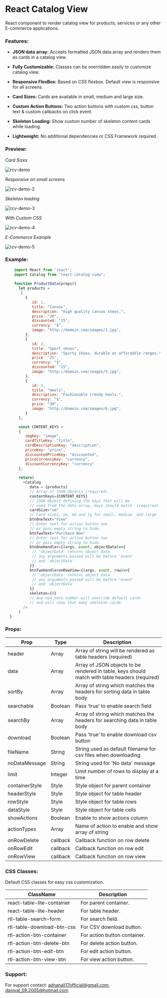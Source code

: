 # React Catalog View

React component to render catalog view for products, services or any other E-commerce applications. 

### Features:

 - **JSON data array:**
    Accepts formatted JSON data array and renders them as cards in a catalog view.

 - **Fully Customizable:**
    Classes can be overridden easily to customize catalog view.
    
 - **Responsive FlexBox:**
    Based on CSS flexbox. Default view is responsive for all screens.    

 - **Card Sizes:**
    Cards are available in small, medium and large size.

 - **Custom Action Buttons:**
    Two action buttons with custom css, button text & custom callbacks on click event.
    
- **Skeleton Loading:**
    Show custom number of skeleton content cards while loading.    

 - **Lightweight:**
    No additional dependencies or CSS Framework required.

 

### Preview:  
 
*Card Sizes*

<img src="https://s7.gifyu.com/images/rcv-demo-0.gif" alt="rcv-demo" />

*Responsive on small screens*

<img src="https://yvxw5g.dm.files.1drv.com/y4m7yt3c1-jLnu7C95UjGi-1uF2gb6d5xUvEg66oBxFs1tXC26lL2LbcugiRLQSO9WbMWkaVVNFiWqgDuYQWTurnEE4AR-Qvftf03QWOjxMATmLyHaJAYGQ_ZYh9NVx79g3DX5QO505dcUgOyJdsnPDFruhN8zh8HI0ARTftdinTY4lu1HDZBfOwN2xMfuUzIs3vmYV_e9GGXPXfTAopSYOeA?width=492&height=413&cropmode=none" alt="rcv-demo-2" />

*Skeleton loading*

<img src="https://s7.gifyu.com/images/rcv-demo-5.gif" alt="rcv-demo-3" />

*With Custom CSS*

<img src="https://yvxbra.dm.files.1drv.com/y4mkhaZ1MA1sFZI5MQFhBG08z6T1h9Wmp4n2FdrwKwnN5Q94VQHCLpChdr4IUblFVZnQvijjfvbovV4oHOSDujU926P3niBkyBud70CqbJ4Y4-qoKDt35pgsIV7bEmleFjYcGHi_fYJvj0A5fsac3XbiSoLnEAKLKHm9Jng5qDpM0JLf40RBd2zb9gw2CEuIHO4A32ehs-B8lltdTKOdLYcyQ?width=1334&height=355&cropmode=none" alt="rcv-demo-4" />

*E-Commerce Example*

<img src="https://yvzcua.dm.files.1drv.com/y4mhpXvOm_6wb8vy7w5quU5Lc0R2ghFBbEvCri6yMpgoxc3wrymFaKvJaMJh6718aAvFoIidrHVro11ONCkl5UHViKGL2GeN-mrjXXBmCLW70AvGOccGHhwJLcUaRhyRnJJlrl0UV43qHjllz0-3o-7hp98i06C8N0fRq7PUsGCRUFmmHH-UcI2vYTj7raju0OLi76-tHYyoIPzLZTG3UHSXA?width=1310&height=450&cropmode=none" alt="rcv-demo-5" />

### Example:
```js  
    import React from 'react';
    import Catalog from "react-catalog-view";
    
    function ProductData(props){
      let products = 
       [
         {
            id: 1,
            title: "Canvas",
            description: "High quality canvas shoes.",
            price: "20",
            discounted: "15",
            currency: "$",
            image: "http://domain.com/images/1.jpg",
         },
         {
            id: 2,
            title: "Sport shoes",
            description: "Sporty shoes, durable at affordable ranges.",
            price: "25",
            currency: "$",
            discounted: "15",
            image: "http://domain.com/images/5.jpg",
         },
         {
            id: 3,
            title: "Heels",
            description: "Fashionable trendy heels.",
            currency: "$",
            price: "30",
            image: "http://domain.com/images/6.jpg",
         }
      ];

      const CONTENT_KEYS = 
      {             
         imgKey: "image",
         cardTitleKey: "title",
         cardDescriptionKey: "description",
         priceKey: "price",
         discountedPriceKey: "discounted",
         priceCurrencyKey: "currency",
         discountCurrencyKey: "currency"
      };
	
      return(
        <Catalog
           data = {products}		
           // Array of JSON Objects (required)
           contentKeys={CONTENT_KEYS}  
           // JSON Object defining the keys that will be 
           // used from the data array, keys should match. (required)
           cardSize="sm"
           // Card sizes, sm, md and lg for small, medium  and large
           btnOneText="View"
           // Enter text for action button one 
           // or pass empty string to hide.  
           btnTwoText="Purchase Now"
           // Enter text for action button two 
           // or pass empty string to hide.
           btnOneHandler={(args, event, objectData)=>{
            // 'objectData' returns object data
            // any arguments passed will be before 'event' 
            // and 'objectData'
           }}
           btnTwoHandleronRowView={(args, event, row)=>{
            // 'objectData' returns object data
            // any arguments passed will be before 'event' 
            // and 'objectData'
           }}
           skeleton={0}
           // Any non zero number will override default cards
           // and will show that many skeleton cards.
        />
      )
  }
```
### Props:
Prop | Type | Description
---- | ---- | ----
header      | Array | Array of string will be rendered as table headers (required)|
data        | Array | Array of JSON objects to be rendered in table, keys should match with table headers (required)|
sortBy      | Array | Array of string which matches the headers for sorting data in table body |
searchable  | Boolean | Pass ‘true’ to enable search field |
searchBy    | Array | Array of string which matches the headers for searching data in table body |
download    | Boolean | Pass ‘true’ to enable download csv button |
fileName    | String | String used as default filename for csv files when downloading 
noDataMessage   | String | String used for 'No data' message
limit       | Integer | Limit number of rows to display at a time
containerStyle | Style  | Style object for parent container
headerStyle | Style  | Style object for table header
rowStyle    | Style  | Style object for table rows
dataStyle   | Style  | Style object for table cells
showActions | Boolean | Enable to show actions column
actionTypes | Array | Name of action to enable and show array of string
onRowDelete | callback | Callback function on row delete
onRowEdit   | callback | Callback function on row edit
onRowView   | callback | Callback function on row view

### CSS Classes:

Default CSS classes for easy css customization.

ClassName | Description
---- | ----
react-table-lite-container | For parent container. 
react-table-lite-header    | For table header. 
rtl-table-search-form      | For search field. 
rtl-table-download-btn-css | For CSV download button. 
rtl-action-btn-container   | For action button container.
rtl-action-btn-delete-btn  | For delete action button. 
rtl-action-btn-edit-btn    | For edit action button.
rtl-action-btn-view-btn    | For view action button.
 

### Support:  
For support contact: adnanali17official@gmail.com, daniyal_09.2005@hotmail.com
